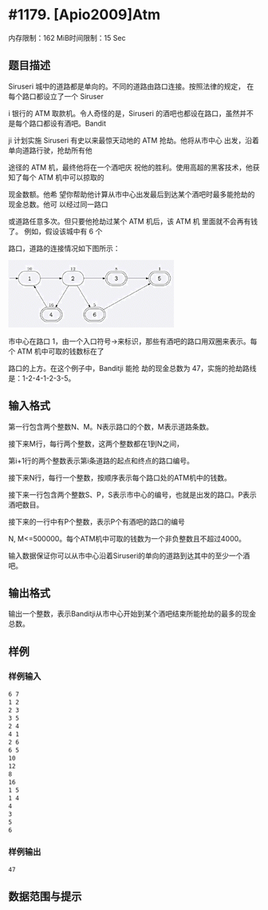 # #1179. [Apio2009]Atm

内存限制：162 MiB时间限制：15 Sec

## 题目描述

Siruseri 城中的道路都是单向的。不同的道路由路口连接。按照法律的规定， 在每个路口都设立了一个 Siruser

i 银行的 ATM 取款机。令人奇怪的是，Siruseri 的酒吧也都设在路口，虽然并不是每个路口都设有酒吧。Bandit

ji 计划实施 Siruseri 有史以来最惊天动地的 ATM 抢劫。他将从市中心 出发，沿着单向道路行驶，抢劫所有他

途径的 ATM 机，最终他将在一个酒吧庆 祝他的胜利。使用高超的黑客技术，他获知了每个 ATM 机中可以掠取的

现金数额。他希 望你帮助他计算从市中心出发最后到达某个酒吧时最多能抢劫的现金总数。他可 以经过同一路口

或道路任意多次。但只要他抢劫过某个 ATM 机后，该 ATM 机 里面就不会再有钱了。 例如，假设该城中有 6 个

路口，道路的连接情况如下图所示：

![](upload/201802/11.png)

市中心在路口 1，由一个入口符号&rarr;来标识，那些有酒吧的路口用双圈来表示。每个 ATM 机中可取的钱数标在了

路口的上方。在这个例子中，Banditji 能抢 劫的现金总数为 47，实施的抢劫路线是：1-2-4-1-2-3-5。

## 输入格式

第一行包含两个整数N、M。N表示路口的个数，M表示道路条数。

接下来M行，每行两个整数，这两个整数都在1到N之间，

第i+1行的两个整数表示第i条道路的起点和终点的路口编号。

接下来N行，每行一个整数，按顺序表示每个路口处的ATM机中的钱数。

接下来一行包含两个整数S、P，S表示市中心的编号，也就是出发的路口。P表示酒吧数目。

接下来的一行中有P个整数，表示P个有酒吧的路口的编号

N, M<=500000。每个ATM机中可取的钱数为一个非负整数且不超过4000。

输入数据保证你可以从市中心沿着Siruseri的单向的道路到达其中的至少一个酒吧。

## 输出格式

输出一个整数，表示Banditji从市中心开始到某个酒吧结束所能抢劫的最多的现金总数。

## 样例

### 样例输入

    
    6 7
    1 2
    2 3
    3 5
    2 4
    4 1
    2 6
    6 5
    10
    12
    8
    16
    1 5
    1 4
    4
    3
    5
    6
    

### 样例输出

    
    47
    

## 数据范围与提示
